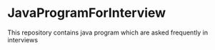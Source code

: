 # JavaProgramForInterview
This repository contains java program which are asked frequently in interviews
